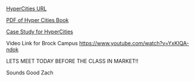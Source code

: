 
[HyperCities URL](http://www.hypercities.com/#/category/presentations)

[PDF of Hyper Cities Book](https://cloudfront.escholarship.org/dist/prd/content/qt3mh5t455/qt3mh5t455.pdf)

[Case Study for HyperCities](https://cnx.org/contents/mWYINQXR@3/HyperCities-A-Case-Study-for-t)


Video Link for Brock Campus
https://www.youtube.com/watch?v=YxKIQA-ndok



LETS MEET TODAY BEFORE THE CLASS IN MARKET!!

Sounds Good Zach 

